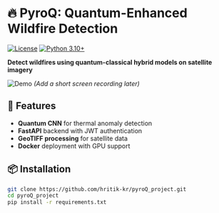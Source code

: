 # 🔥 PyroQ: Quantum-Enhanced Wildfire Detection

[![License](https://img.shields.io/badge/License-MIT-blue.svg)](LICENSE)
[![Python 3.10+](https://img.shields.io/badge/python-3.10+-green.svg)](requirements.txt)

**Detect wildfires using quantum-classical hybrid models on satellite imagery**

![Demo](assets/pyroq_demo.gif) *(Add a short screen recording later)*

## 🚀 Features
- **Quantum CNN** for thermal anomaly detection
- **FastAPI** backend with JWT authentication
- **GeoTIFF processing** for satellite data
- **Docker** deployment with GPU support

## 📦 Installation
```bash
git clone https://github.com/hritik-kr/pyroQ_project.git
cd pyroQ_project
pip install -r requirements.txt
